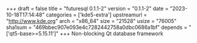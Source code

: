 +++
draft = false
title = "futuresql 0.1.1-2"
version = "0.1.1-2"
date = "2023-10-18T17:14:48"
categories = ['kde5-extra']
upstreamurl = "http://www.kde.org"
arch = "x86_64"
size = "21528"
usize = "76005"
sha1sum = "469bbec907e093e4c7282442758a0dbc0686a1bf"
depends = "['qt5-base>=5.15.11']"
+++
Non-blocking Qt database framework